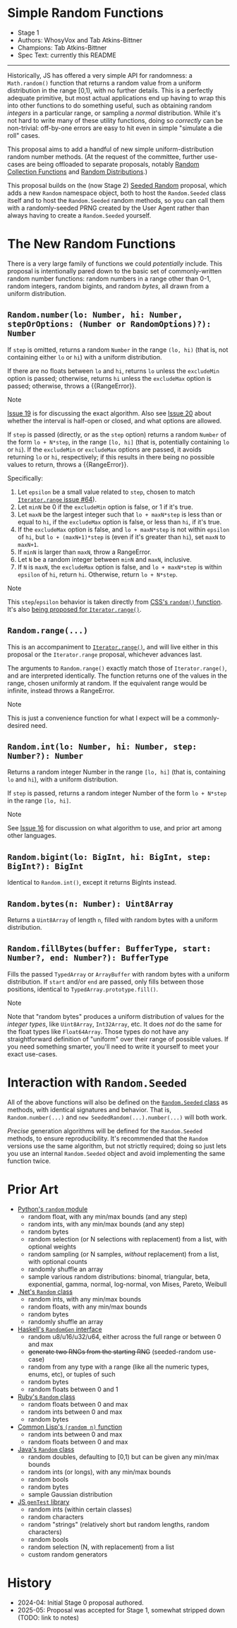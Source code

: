 # Simple Random Functions

* Stage 1
* Authors: WhosyVox and Tab Atkins-Bittner
* Champions: Tab Atkins-Bittner
* Spec Text: currently this README

-----

Historically, JS has offered a very simple API for randomness: a `Math.random()` function that returns a random value from a uniform distribution in the range [0,1), with no further details. This is a perfectly adequate primitive, but most actual applications end up having to wrap this into other functions to do something useful, such as obtaining random *integers* in a particular range, or sampling a *normal* distribution. While it's not hard to write many of these utility functions, doing so *correctly* can be non-trivial: off-by-one errors are easy to hit even in simple "simulate a die roll" cases.

This proposal aims to add a handful of new simple uniform-distribution random number methods. (At the request of the committee, further use-cases are being offloaded to separate proposals, notably [Random Collection Functions](https://github.com/tabatkins/proposal-random-collection-functions) and [Random Distributions](https://github.com/tabatkins/proposal-random-distributions).)

This proposal builds on the (now Stage 2) [Seeded Random](https://github.com/tc39/proposal-seeded-random) proposal, which adds a new `Random` namespace object, both to host the `Random.Seeded` class itself and to host the `Random.Seeded` random methods, so you can call them with a randomly-seeded PRNG created by the User Agent rather than always having to create a `Random.Seeded` yourself.


# The New Random Functions

There is a very large family of functions we could *potentially* include.
This proposal is intentionally pared down to the basic set of commonly-written random number functions: random numbers in a range other than 0-1, random integers, random bigints, and random *bytes*, all drawn from a uniform distribution.

## `Random.number(lo: Number, hi: Number, stepOrOptions: (Number or RandomOptions)?): Number` ##

If `step` is omitted,
returns a random `Number` in the range `(lo, hi)`
(that is, not containing either `lo` or `hi`)
with a uniform distribution.

If there are no floats between `lo` and `hi`,
returns `lo` unless the `excludeMin` option is passed;
otherwise, returns `hi` unless the `excludeMax` option is passed;
otherwise, throws a {{RangeError}}.

> [!NOTE]
> [Issue 19](https://github.com/tc39/proposal-random-functions/issues/19) is for discussing the exact algorithm.
> Also see [Issue 20](https://github.com/tc39/proposal-random-functions/issues/20) about whether the interval is half-open or closed, and what options are allowed.

If `step` is passed (directly, or as the `step` option)
returns a random `Number` of the form `lo + N*step`,
in the range `[lo, hi]`
(that is, potentially containing `lo` or `hi`).
If the `excludeMin` or `excludeMax` options are passed,
it avoids returning `lo` or `hi`, respectively;
if this results in there being no possible values to return,
throws a {{RangeError}}.

Specifically:

1. Let `epsilon` be a small value related to `step`, chosen to match [`Iterator.range` issue #64](https://github.com/tc39/proposal-iterator.range/issues/64#issuecomment-2881243363)).
2. Let `minN` be 0 if the `excludeMin` option is false, or 1 if it's true.
3. Let `maxN` be the largest integer such that `lo + maxN*step` is less than or equal to `hi`, if the `excludeMax` option is false, or less than `hi`, if it's true.
4. If the `excludeMax` option is false,
    and `lo + maxN*step` is not within `epsilon` of `hi`,
    but `lo + (maxN+1)*step` is
    (even if it's greater than `hi`),
    set `maxN` to `maxN+1`. 
5. If `minN` is larger than `maxN`, throw a RangeError.
6. Let `N` be a random integer between `minN` and `maxN`, inclusive.
7. If `N` is `maxN`, the `excludeMax` option is false, and `lo + maxN*step` is within `epsilon` of `hi`,
    return `hi`. Otherwise, return `lo + N*step`.

> [!NOTE]
> This `step`/`epsilon` behavior is taken directly from [CSS's `random()` function](https://drafts.csswg.org/css-values-5/#random).
> It's also [being proposed for `Iterator.range()`](https://github.com/tc39/proposal-iterator.range/issues/64#issuecomment-2881243363).


## `Random.range(...)` ##

This is an accompaniment to [`Iterator.range()`](https://github.com/tc39/proposal-iterator.range/),
and will live either in this proposal or the `Iterator.range` proposal, whichever advances last.

The arguments to `Random.range()` exactly match those of `Iterator.range()`,
and are interpreted identically.
The function returns one of the values in the range, chosen uniformly at random.
If the equivalent range would be infinite,
instead throws a RangeError.

> [!NOTE]
> This is just a convenience function for what I expect will be a commonly-desired need.


## `Random.int(lo: Number, hi: Number, step: Number?): Number` ##

Returns a random integer Number in the range `[lo, hi]`
(that is, containing `lo` and `hi`),
with a uniform distribution.

If `step` is passed,
returns a random integer Number of the form `lo + N*step`
in the range `[lo, hi]`.

> [!NOTE]
> See [Issue 16](https://github.com/tc39/proposal-random-functions/issues/16) for discussion on what algorithm to use,
> and prior art among other languages.


## `Random.bigint(lo: BigInt, hi: BigInt, step: BigInt?): BigInt` ##

Identical to `Random.int()`, except it returns BigInts instead.


## `Random.bytes(n: Number): Uint8Array` ##

Returns a `Uint8Array` of length `n`,
filled with random bytes with a uniform distribution.

## `Random.fillBytes(buffer: BufferType, start: Number?, end: Number?): BufferType`

Fills the passed `TypedArray` or `ArrayBuffer`
with random bytes with a uniform distribution.
If `start` and/or `end` are passed,
only fills between those positions,
identical to `TypedArray.prototype.fill()`.

> [!NOTE]
> Note that "random bytes" produces a uniform distribution of values for the *integer types*, like `Uint8Array`, `Int32Array`, etc.
> It does *not* do the same for the float types like `Float64Array`.
> Those types do not have any straightforward definition of "uniform" over their range of possible values.
> If you need something smarter, you'll need to write it yourself to meet your exact use-cases.

# Interaction with `Random.Seeded`

All of the above functions will also be defined on the [`Random.Seeded` class](https://github.com/tc39/proposal-seeded-random/) as methods, with identical signatures and behavior. That is, `Random.number(...)` and `new SeededRandom(...).number(...)` will both work.

*Precise* generation algorithms will be defined for the `Random.Seeded` methods, to ensure reproducibility. It's recommended that the `Random` versions use the same algorithm, but not strictly required; doing so just lets you use an internal `Random.Seeded` object and avoid implementing the same function twice.


# Prior Art

* [Python's `random` module](https://docs.python.org/3/library/random.html)
    * random float, with any min/max bounds (and any step)
    * random ints, with any min/max bounds (and any step)
    * random bytes
    * random selection (or N selections with replacement) from a list, with optional weights
    * random sampling (or N samples, *without* replacement) from a list, with optional counts
    * randomly shuffle an array
    * sample various random distributions: binomal, triangular, beta, exponential, gamma, normal, log-normal, von Mises, Pareto, Weibull
* [.Net's `Random` class](https://learn.microsoft.com/en-us/dotnet/api/system.random?view=net-8.0)
    * random ints, with any min/max bounds
    * random floats, with any min/max bounds
    * random bytes
    * randomly shuffle an array
* [Haskell's `RandomGen` interface](https://hackage.haskell.org/package/random-1.2.1.2/docs/System-Random.html)
    * random u8/u16/u32/u64, either across the full range or between 0 and max
    * <s>generate two RNGs from the starting RNG</s> (seeded-random use-case)
    * random from any type with a range (like all the numeric types, enums, etc), or tuples of such
    * random bytes
    * random floats between 0 and 1
* [Ruby's `Random` class](https://ruby-doc.org/core-2.4.0/Random.html)
    * random floats between 0 and max
    * random ints between 0 and max
    * random bytes
* [Common Lisp's `(random n)` function]([https://www.cs.cmu.edu/Groups/AI/html/cltl/clm/node133.html](http://clhs.lisp.se/Body/f_random.htm))
    * random ints between 0 and max
    * random floats between 0 and max
* [Java's `Random` class](https://docs.oracle.com/javase/8/docs/api/java/util/Random.html)
    * random doubles, defaulting to [0,1) but can be given any min/max bounds
    * random ints (or longs), with any min/max bounds
    * random bools
    * random bytes
    * sample Gaussian distribution
* [JS `genTest` library](https://www.npmjs.com/package/gentest)
    * random ints (within certain classes)
    * random characters
    * random "strings" (relatively short but random lengths, random characters)
    * random bools
    * random selection (N, with replacement) from a list
    * custom random generators

# History

* 2024-04: Initial Stage 0 proposal authored.
* 2025-05: Proposal was accepted for Stage 1, somewhat stripped down (TODO: link to notes)
